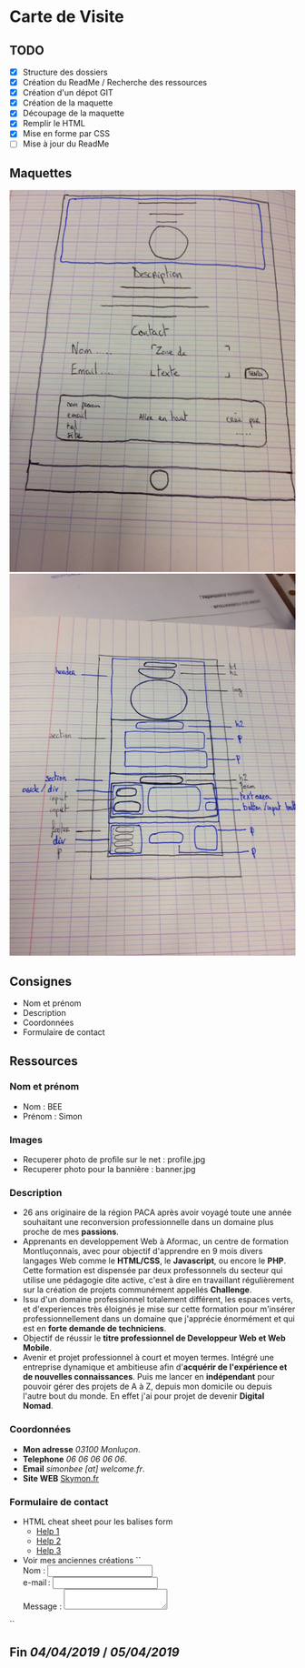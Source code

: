 # Carte de Visite

## TODO
- [x] Structure des dossiers
- [x] Création du ReadMe / Recherche des ressources
- [x] Création d'un dépot GIT
- [x] Création de la maquette
- [x] Découpage de la maquette
- [x] Remplir le HTML
- [x] Mise en forme par CSS
- [ ] Mise à jour du ReadMe

## Maquettes
![Maquette 01](/assets/img/maquette01.jpg)
![Maquette 02](/assets/img/maquette02.jpg)


## Consignes
* Nom et prénom
* Description
* Coordonnées
* Formulaire de contact

## Ressources

### Nom et prénom
* Nom : BEE
* Prénom : Simon

### Images
* Recuperer photo de profile sur le net : profile.jpg
* Recuperer photo pour la bannière : banner.jpg

### Description
* 26 ans originaire de la région PACA après avoir voyagé toute une année souhaitant une reconversion professionnelle dans un domaine plus proche de mes **passions**.
* Apprenants en developpement Web à Aformac, un centre de formation Montluçonnais, avec pour objectif d'apprendre en 9 mois divers langages Web comme le **HTML/CSS**, le **Javascript**, ou encore le **PHP**. Cette formation est dispensée par deux professonnels du secteur qui utilise une pédagogie dite active, c'est à dire en travaillant régulièrement sur la création de projets communément appellés **Challenge**.
* Issu d'un domaine professionnel totalement différent, les espaces verts, et d'experiences très éloignés je mise sur cette formation pour m'insérer professionnellement dans un domaine que j'apprécie énormément et qui est en **forte demande de techniciens**.
* Objectif de réussir le **titre professionnel de Developpeur Web et Web Mobile**.
* Avenir et projet professionnel à court et moyen termes. Intégré une entreprise dynamique et ambitieuse afin d'**acquérir de l'expérience et de nouvelles connaissances**. Puis me lancer en **indépendant** pour pouvoir gérer des projets de A à Z, depuis mon domicile ou depuis l'autre bout du monde. En effet j'ai pour projet de devenir **Digital Nomad**.

### Coordonnées
* **Mon adresse** *03100 Monluçon*.
* **Telephone** *06 06 06 06 06*.
* **Email** *simonbee [at] welcome.fr*.
* **Site WEB** [Skymon.fr](https://skymon.fr/)

### Formulaire de contact
* HTML cheat sheet pour les balises form
    * [Help 1](https://developer.mozilla.org/fr/docs/Web/Guide/HTML/Formulaires/Mon_premier_formulaire_HTML)
    * [Help 2](https://developer.mozilla.org/fr/docs/Web/HTML/Element/Form)
    * [Help 3](https://htmlcheatsheet.com/)
* Voir mes anciennes créations
``<form action="/ma-page-de-traitement" method="post">
    <div>
        <label for="name">Nom :</label>
        <input type="text" id="name" name="user_name">
    </div>
    <div>
        <label for="mail">e-mail :</label>
        <input type="email" id="mail" name="user_mail">
    </div>
    <div>
        <label for="msg">Message :</label>
        <textarea id="msg" name="user_message"></textarea>
    </div>
</form>``


## Fin *04/04/2019* / *05/04/2019*